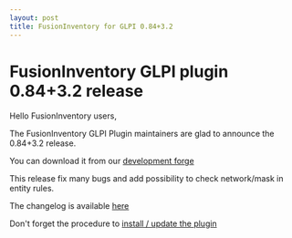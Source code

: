 ```yaml
---
layout: post
title: FusionInventory for GLPI 0.84+3.2
---
```


# FusionInventory GLPI plugin 0.84+3.2 release

Hello FusionInventory users,

The FusionInventory GLPI Plugin maintainers are glad to announce the 0.84+3.2 release.

You can download it from our [development forge](http://forge.fusioninventory.org/attachments/download/1558/fusioninventory-for-glpi_0.84+3.2.tar.gz)


This release fix many bugs and add possibility to check network/mask in entity rules.

The changelog is available [here](http://forge.fusioninventory.org/versions/191)

Don't forget the procedure to [install / update the plugin](http://www.fusioninventory.org/documentation/fi4g/installation.html)
